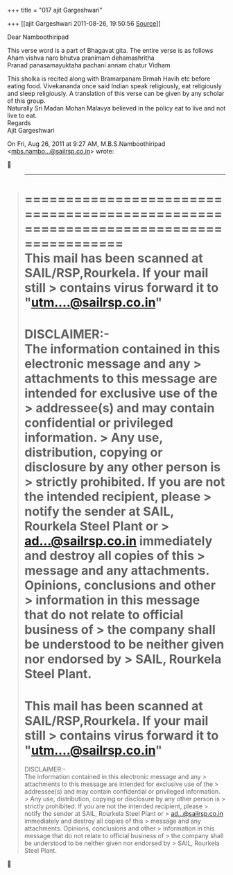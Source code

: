 +++
title = "017 ajit Gargeshwari"

+++
[[ajit Gargeshwari	2011-08-26, 19:50:56 [Source](https://groups.google.com/g/samskrita/c/LwsU7g1fU7w)]]



Dear Namboothiripad  
  
This verse word is a part of Bhagavat gita. The entire verse is as follows  
Aham vishva naro bhutva pranimam dehamashritha  
Pranad panasamayuktaha pachani annam chatur Vidham  
  
This sholka is recited along with Bramarpanam Brmah Havih etc before eating food. Vivekananda once said Indian speak religiously, eat religiously and sleep religiously. A translation of this verse can be given by any scholar of this group.  
Naturally Sri Madan Mohan Malavya believed in the policy eat to live and not live to eat.  
Regards  
Ajit Gargeshwari  
  

On Fri, Aug 26, 2011 at 9:27 AM, M.B.S.Namboothiripad \<[mbs.nambo...@sailrsp.co.in]()\> wrote:  



> ------------------------------------------------------------------------------

>   
>   
>   
> ====================================================================================  
> This mail has been scanned at SAIL/RSP,Rourkela. If your mail still > contains virus forward it to "[utm....@sailrsp.co.in]()"  
> ====================================================================================  
> DISCLAIMER:-  
>    The information contained in this electronic message and any > attachments to this message are intended for exclusive use of the > addressee(s) and may contain confidential or privileged information. > Any use, distribution, copying or disclosure by any other person is > strictly prohibited. If you are not the intended recipient, please > notify the sender at SAIL, Rourkela Steel Plant or > [ad...@sailrsp.co.in]() immediately and destroy all copies of this > message and any attachments. Opinions, conclusions and other > information in this message that do not relate to official business of > the company shall be understood to be neither given nor endorsed by > SAIL, Rourkela Steel Plant.  
> ====================================================================================  
> This mail has been scanned at SAIL/RSP,Rourkela. If your mail still > contains virus forward it to "[utm....@sailrsp.co.in]()"  
> ====================================================================================  
> DISCLAIMER:-  
>   The information contained in this electronic message and any > attachments to this message are intended for exclusive use of the > addressee(s) and may contain confidential or privileged information. > Any use, distribution, copying or disclosure by any other person is > strictly prohibited. If you are not the intended recipient, please > notify the sender at SAIL, Rourkela Steel Plant or > [ad...@sailrsp.co.in]() immediately and destroy all copies of this > message and any attachments. Opinions, conclusions and other > information in this message that do not relate to official business of > the company shall be understood to be neither given nor endorsed by > SAIL, Rourkela Steel Plant.  




